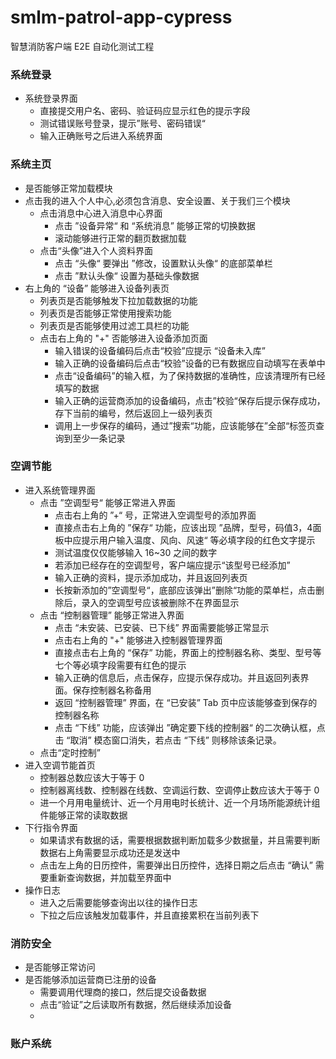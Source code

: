 # smlm-patrol-app-cypress
智慧消防客户端 E2E 自动化测试工程

### 系统登录
- 系统登录界面
  - 直接提交用户名、密码、验证码应显示红色的提示字段
  - 测试错误账号登录，提示”账号、密码错误“
  - 输入正确账号之后进入系统界面
### 系统主页
- 是否能够正常加载模块
- 点击我的进入个人中心,必须包含消息、安全设置、关于我们三个模块
  - 点击消息中心进入消息中心界面
    - 点击 ”设备异常“ 和 “系统消息” 能够正常的切换数据
    - 滚动能够进行正常的翻页数据加载
  - 点击“头像”进入个人资料界面
    - 点击 “头像“ 要弹出 ”修改，设置默认头像“ 的底部菜单栏
    - 点击 ”默认头像“ 设置为基础头像数据
- 右上角的 “设备” 能够进入设备列表页
  - 列表页是否能够触发下拉加载数据的功能
  - 列表页是否能够正常使用搜索功能
  - 列表页是否能够使用过滤工具栏的功能
  - 点击右上角的 "+" 否能够进入设备添加页面
    - 输入错误的设备编码后点击“校验”应提示 “设备未入库”
    - 输入正确的设备编码后点击“校验”设备的已有数据应自动填写在表单中
    - 点击“设备编码”的输入框，为了保持数据的准确性，应该清理所有已经填写的数据
    - 输入正确的运营商添加的设备编码，点击”校验“保存后提示保存成功，存下当前的编号，然后返回上一级列表页
    - 调用上一步保存的编码，通过”搜索“功能，应该能够在”全部“标签页查询到至少一条记录
### 空调节能
- 进入系统管理界面
  - 点击 ”空调型号“ 能够正常进入界面
    - 点击右上角的 ”+“ 号，正常进入空调型号的添加界面
    - 直接点击右上角的 ”保存“ 功能，应该出现 ”品牌，型号，码值3，4面板中应提示用户输入温度、风向、风速“ 等必填字段的红色文字提示
    - 测试温度仅仅能够输入 16~30 之间的数字
    - 若添加已经存在的空调型号，客户端应提示“该型号已经添加”
    - 输入正确的资料，提示添加成功，并且返回列表页
    - 长按新添加的”空调型号“，底部应该弹出”删除“功能的菜单栏，点击删除后，录入的空调型号应该被删除不在界面显示
  - 点击 “控制器管理” 能够正常进入界面
    - 点击 “未安装、已安装、已下线” 界面需要能够正常显示
    - 点击右上角的 "+" 能够进入控制器管理界面
    - 直接点击右上角的 “保存” 功能，界面上的控制器名称、类型、型号等七个等必填字段需要有红色的提示
    - 输入正确的信息后，点击保存，应提示保存成功。并且返回列表界面。保存控制器名称备用
    - 返回 “控制器管理” 界面，在 “已安装” Tab 页中应该能够查到保存的控制器名称
    - 点击 “下线” 功能，应该弹出 ”确定要下线的控制器“ 的二次确认框，点击 “取消” 模态窗口消失，若点击 “下线” 则移除该条记录。
  - 点击“定时控制”
- 进入空调节能首页
  - 控制器总数应该大于等于 0 
  - 控制器离线数、控制器在线数、空调运行数、空调停止数应该大于等于 0
  - 进一个月用电量统计、近一个月用电时长统计、近一个月场所能源统计组件能够正常的读取数据
- 下行指令界面
    - 如果请求有数据的话，需要根据数据判断加载多少数据量，并且需要判断数据右上角需要显示成功还是发送中
    - 点击左上角的日历控件，需要弹出日历控件，选择日期之后点击 “确认” 需要重新查询数据，并加载至界面中
- 操作日志
  - 进入之后需要能够查询出以往的操作日志
  - 下拉之后应该触发加载事件，并且直接累积在当前列表下
### 消防安全
- 是否能够正常访问
- 是否能够添加运营商已注册的设备
  - 需要调用代理商的接口，然后提交设备数据
  - 点击“验证”之后读取所有数据，然后继续添加设备
  - 

### 账户系统
